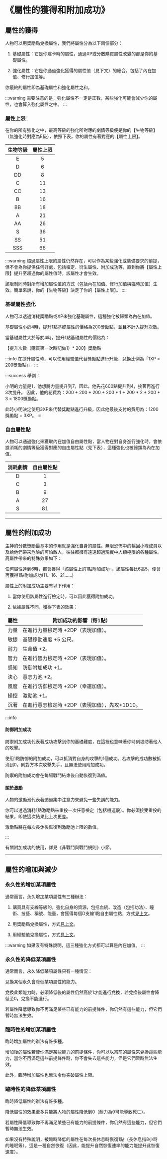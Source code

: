 # 《屬性的獲得和附加成功》

## 屬性的獲得

人物可以用獎勵點兌換屬性，我們將屬性分為以下兩個部分：

1. 基礎屬性：它是你建卡時的屬性，通過XP或分數購買屬性改變的都是你的基礎屬性。

2. 強化屬性：它是你通過強化獲得的屬性值（見下文）的總合，包括了內在加值、修行加值等。

你最終的屬性即為基礎屬性和強化屬性之和。

:::warning
需要注意的是，強化屬性不一定是正數，某些強化可能會減少你的屬性，也會算入強化屬性之中。
:::

### 屬性上限

在你的所有強化之中，最高等級的強化所對應的劇情等級便是你的【生物等級】（無強化時對應為E級），依照下表，你的屬性有著對應的【屬性上限】。

| 生物等級 | 屬性上限  |
|:-:|:-:|
| E | 5  |
| D | 6  |
| DD | 8  |
| C | 11  |
| CC | 13  |
| B | 16  |
| BB | 18  |
| A | 21  |
| AA | 26  |
| S | 36  |
| SS | 51  |
| SSS | 66  |

:::warning
超過屬性上限的屬性仍然存在，可以作為某些強化或裝備要求的前提，但不會為你提供任何好處，包括檢定、衍生屬性、附加成功等，直到你將【屬性上限】提升至超過你的屬性值時，該屬性才會生效。

該限制同時對所有增加屬性值的方式（包括內在加值、修行加值與臨時加值）生效。簡單來說，你的【生物等級】決定了你的【屬性上限】。
:::

### 基礎屬性強化

人物可以透過消耗獎勵點或XP來強化基礎屬性，這種強化被歸類為內在加值。

基礎屬性小於4時，提升1點基礎屬性的價格為200獎勵點，並且不計入提升次數。

當基礎屬性大於等於4時，提升1點基礎屬性的價格為：

【提升次數（購買第一次時記做1）* 200】獎勵點

:::info
在提升屬性時，可以使用經驗值代替獎勵點進行升級，兌換比例為「1XP = 200獎勵點」。
:::

:::success
舉例：

小明的力量是1，他想將力量提升到7，因此，他先花600點提升到4，接著再進行3次提升。
因此，他的花費為：200 + 200 + 200 + 200 * 1 + 200 * 2 + 200 * 3 = 1800獎勵點。

此時小明決定使用3XP來代替獎勵點進行升級，因此他最後支付的費用為：1200獎勵點 + 3XP。
:::

### 自由屬性點

人物可以通過強化來獲取內在加值自由屬性點，當人物在對自身進行強化時，會依據消耗的劇情等級獲得對應的自由屬性點（見下表），這種強化也被歸類為內在加值。

| 消耗劇情 | 自由屬性點  |
|:-:|:-:|
| D | 1  |
| C | 3  |
| B | 9  |
| A | 27  |
| S | 81  |

---

## 屬性的附加成功

主神的分數獎勵最基本的作用就是強化自身的屬性。無限恐怖中的輪回小隊成員以及給他們帶來危險的可怕敵人，往往都擁有遠遠超過現實中人類極限的各種屬性。高屬性帶來的特殊效果如下：

任何屬性達到6時，都會獲得「該屬性上的1點附加成功」。該屬性每比6高5，便會再獲得1點附加成功(11、16、21……)

屬性上的附加成功主要有以下作用：

1. 當你使用該屬性進行檢定時，可以因此獲得附加成功。

2. 依據屬性不同，獲得下表的效果：

| 屬性 | 附加成功的影響（每1點）  |
|-|-|
| 力量 | 在進行力量檢定時 +2DP（表現加值）。  |
| 敏捷 | 基礎移動速度 +5 公尺。  |
| 耐力 | 生命值 +2。  |
| 智力 | 在進行智力檢定時 +2DP（表現加值）。  |
| 感知 | 防御附加成功 +1。  |
| 決心 | 意志力池 +2。  |
| 風度 | 在進行防御檢定時 +2DP（幸運加值）。  |
| 操控 | 激勵池 +1。  |
| 沉著 | 在進行意志檢定時 +2DP（表現加值），先攻+1D10。  |

:::info

#### 防御附加成功

防禦附加成功代表著成功攻擊到你的基礎難度，在這裡也意味著你時刻堤防著他人的攻擊。

使用1點防御的附加成功，可以抵消對自身的攻擊的1個成功。若攻擊的成功數被抵消到0，則對方本次攻擊失手，且無法使用附加成功。

防禦的附加成功會在每場戰鬥結束後自動恢復到滿值。

#### 關於激勵

人物的激勵池代表著透過集中注意力來避免一些失誤的能力。

你可以透過消耗1點激勵點來重投一次任意檢定（包括機運骰）。你必須接受重投的結果，即使這次結果比上次更差。

激勵點將在每次長休後恢復到激勵池上限的數值。

:::

有關附加成功的使用，詳見《非戰鬥與戰鬥規則》小節。

---

## 屬性的增加與減少

### 永久性的增加某項屬性

通常而言，永久增加某項屬性有三種辦法：

1. 購買具有支線等級的，強化自身的資源，包括血統、改造（包括功法）、瞳術、技藝、稱號、能量，會獲得每個D支線1點自由屬性點，方式[見上文](#自由屬性點)。

2. 用獎勵點兌換屬性，方式[見上文](#基礎屬性強化)。

3. 用經驗值兌換屬性，方式[見上文](#基礎屬性強化)。

:::warning
如果沒有特殊說明，這三種強化方式都可以算是內在加值。
:::

### 永久性的降低某項屬性

通常而言，永久降低某項屬性只有一種情況：

兌換某個永久會降低某項屬性的能力。

兌換此類能力時，必須降低後的屬性仍然高於1才能進行兌換，若兌換後屬性會降低至0，兌換不能進行。

若屬性降低導致你不再滿足某些已有能力的前提條件，你仍然有這些能力，但它們暫時無法生效。

### 臨時性的增加某項屬性

臨時增加屬性的辦法有許多種。

增加後的屬性若使你滿足某些能力的前提條件，你可以以當前的屬性來兌換這些能力，當你不再滿足這些前提條件時，你不會失去這些能力，但是它們暫時無法生效。

此外，臨時增加屬性也無法令你突破屬性上限。

### 臨時性的降低某項屬性

臨時降低屬性的辦法有許多種。

降低屬性的效果至多只能將人物的屬性降低到0（耐力為0可能導致死亡）。

若屬性降低導致你不再滿足某些已有能力的前提條件，你仍然有這些能力，但它們暫時無法生效。

如果沒有特殊說明，被臨時降低的屬性在每次長休息時恢復1點（長休息指8小時的睡眠等），這是一種自然恢復（因此，能提升自然恢復速率的能力能提升此恢復速度）。